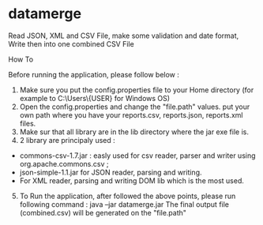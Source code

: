 # datamerge
Read JSON, XML and CSV File, make some validation and date format, Write then into one combined CSV File

How To

Before running the application, please follow below :

1.	Make sure you put the config.properties file to your Home directory (for example to C:\Users\\{USER} for Windows OS) 
2.	Open the config.properties and change the "file.path" values. put your own path where you have your reports.csv, reports.json, reports.xml files. 
3.	Make sur that all library are in the lib directory where the jar exe file is.
4.	2 library are principaly used : 
-	commons-csv-1.7.jar : easly used for csv reader, parser and writer using org.apache.commons.csv ;
-	json-simple-1.1.jar for JSON reader, parsing and writing.
-	For XML reader, parsing and writing DOM lib which is the most used.
5.	To Run the application, after followed the above points, please run following command : java –jar datamerge.jar
	The final output file (combined.csv) will be generated on the "file.path" 
